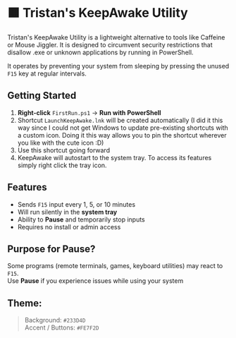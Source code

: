 # 🟧 Tristan's KeepAwake Utility
Tristan's KeepAwake Utility is a lightweight alternative to tools like Caffeine or Mouse Jiggler. It is designed to circumvent security restrictions that disallow .exe or unknown applications by running in PowerShell. 

It operates by preventing your system from sleeping by pressing the unused `F15` key at regular intervals.

## Getting Started

1. **Right-click** `FirstRun.ps1` → **Run with PowerShell**
2. Shortcut `LaunchKeepAwake.lnk` will be created automatically (I did it this way since I could not get Windows to update pre-existing shortcuts with a custom icon. Doing it this way allows you to pin the shortcut wherever you like with the cute icon :D)
3. Use this shortcut going forward
4. KeepAwake will autostart to the system tray. To access its features simply right click the tray icon.

## Features
- Sends `F15` input every 1, 5, or 10 minutes
- Will run silently in the **system tray**
- Ability to **Pause** and temporarily stop inputs
- Requires no install or admin access

## Purpose for Pause?
Some programs (remote terminals, games, keyboard utilities) may react to `F15`.  
Use **Pause** if you experience issues while using your system

## Theme:  
> Background: `#233D4D`  
> Accent / Buttons: `#FE7F2D`
